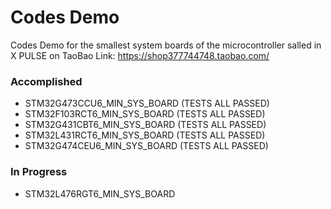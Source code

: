 
# Codes Demo  

Codes Demo for the smallest system boards of the microcontroller salled in X PULSE on TaoBao
Link: https://shop377744748.taobao.com/

### Accomplished

- STM32G473CCU6_MIN_SYS_BOARD (TESTS ALL PASSED)
- STM32F103RCT6_MIN_SYS_BOARD (TESTS ALL PASSED)
- STM32G431CBT6_MIN_SYS_BOARD (TESTS ALL PASSED)
- STM32L431RCT6_MIN_SYS_BOARD (TESTS ALL PASSED)
- STM32G474CEU6_MIN_SYS_BOARD (TESTS ALL PASSED)


### In Progress

- STM32L476RGT6_MIN_SYS_BOARD

